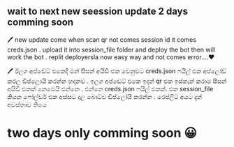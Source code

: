 ## wait to next new seession update 2 days comming soon


🖊️ new update come when scan qr not comes session id it comes creds.json . upload it into session_file folder and deploy the bot then will work the bot . replit deployersla now easy way and not comes error....❤️

🖊️ ඊලග අප්ඩේට් එකෙදි මන් සීසන් අයිඩි එක වෙනුවට creds.json ෆයිල් එක අප්ලෝඩ් කරල ඩිප්ලොයි කරන්න හදනව .
ඉලග අප්ඩෙට් එකෙ ඉදන් qr එක ඉස්කැන් කරාම සීසන් අයිඩි එකක් නෙමෙයි එන්නෙ . එන්නෙ creds.json ෆයිල් එකක්. එක session_file කියන ෆෝල්ඩර් එක අස්සට දාල බොට්ව ඩිප්ලෝයි කරන්න .
රෙප්ලිට් අයට දැන් අවස්තාව තියෙ


# two days only comming soon 😀
